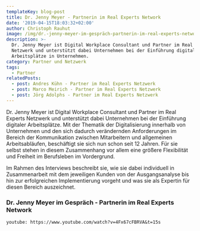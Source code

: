 ```yaml
---
templateKey: blog-post
title: Dr. Jenny Meyer - Partnerin im Real Experts Network
date: '2019-04-15T18:03:32+02:00'
author: Christoph Rauhut
image: /img/dr.-jenny-meyer-im-gespräch-partnerin-im-real-experts-network-neu.png
description: >-
  Dr. Jenny Meyer ist Digital Workplace Consultant und Partner im Real Expert
  Netzwerk und unterstützt dabei Unternehmen bei der Einführung digitaler
  Arbeitsplätze in Unternehmen.
category: Partner und Netzwerk
tags:
  - Partner
relatedPosts:
  - post: Andres Kühn - Partner im Real Experts Netzwerk
  - post: Marco Meirich - Partner im Real Experts Netzwerk
  - post: Jörg Adolphs - Partner im Real Experts Netzwerk
---
```

Dr. Jenny Meyer ist Digital Workplace Consultant und Partner im Real Experts Netzwerk und unterstützt dabei Unternehmen bei der Einführung digitaler Arbeitsplätze. Mit der Thematik der Digitalisierung innerhalb von Unternehmen und den sich dadurch verändernden Anforderungen im Bereich der Kommunikation zwischen Mitarbeitern und allgemeinen Arbeitsabläufen, beschäftigt sie sich nun schon seit 12 Jahren. Für sie selbst stehen in diesem Zusammenhang vor allem eine größere Flexibilität und Freiheit im Berufsleben im Vordergrund.

Im Rahmen des Interviews beschreibt sie, wie sie dabei individuell in Zusammenarbeit mit dem jeweiligen Kunden von der Ausgangsanalyse bis hin zur erfolgreichen Implementierung vorgeht und was sie als Expertin für diesen Bereich auszeichnet.

### Dr. Jenny Meyer im Gespräch - Partnerin im Real Experts Network

`youtube: https://www.youtube.com/watch?v=4Fx67cFBRVA&t=15s`

